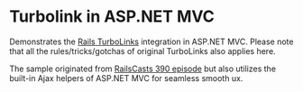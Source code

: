 #  Turbolink in ASP.NET MVC
Demonstrates the [Rails TurboLinks](https://github.com/rails/turbolinks/) 
integration in ASP.NET MVC. Please note that all the rules/tricks/gotchas of 
original TurboLinks also applies here.

The sample originated from [RailsCasts 390 episode](http://railscasts.com/episodes/390-turbolinks) 
but also utilizes the built-in Ajax helpers of ASP.NET MVC for seamless smooth
ux.
